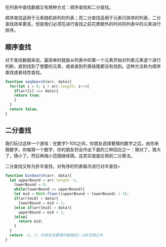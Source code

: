 在列表中查找数据又有两种方式：顺序查找和二分查找。

顺序查找适用于元素随机排列的列表；而二分查找适用于元素已排序的列表，二分查找效率更高，但是我们必须在进行查找之前花费额外的时间将列表中的元素进行排序。

## 顺序查找
对于查找数据来说，最简单的就是从列表中的第一个元素开始对列表元素逐个进行判断，直到找到了想要的元素，或者直到列表结尾都没有找到。这种方法称为顺序查找或者线性查找。
```js
function seqSearch(arr, data){
  for(let i = 0; i < arr.length; i++){
    if(arr[i] === data){
    return true;
    }
  }
  return false;
}
```

## 二分查找
我们玩过这样一个游戏：在数字1-100之间，你朋友选择要猜的数字之后，由你来猜数字。你每猜一个数字，你的朋友将会作出下面的三种回应之一：猜对了，猜大了，猜小了。然后再缩小范围继续猜。这其实就是应用到二分算法。

二分查找又称为折半查找，对有序的列表每次进行对半查找~
```js
function binSearch(arr, data){
  let upperBound = arr.length -1,
    lowerBound = 0;
    while(lowerBound <= upperBound){
    let mid = Math.floor((upperBound + lowerBound) / 2);
    if(arr[mid] < data){
      lowerBound = mid + 1;
    }else if(arr[mid] > data){
      upperBound = mid + 1;
    }else{
      return mid;
    }
  }
  return -1; // 你朋友选要猜的数据在1-100范围之外
}
```